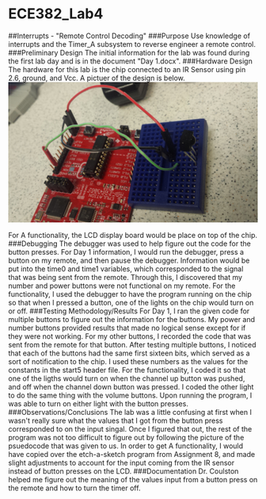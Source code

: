 ECE382_Lab4
===========
##Interrupts - "Remote Control Decoding"
###Purpose
Use knowledge of interrupts and the Timer_A subsystem to reverse engineer a remote control.
###Preliminary Design
The initial information for the lab was found during the first lab day and is in the document "Day 1.docx".
###Hardware Design
The hardware for this lab is the chip connected to an IR Sensor using pin 2.6, ground, and Vcc.  A pictuer of the design is below.
![alt text](https://github.com/mbergstedt/ECE382_Lab5/blob/master/HardwareDesign.jpg?raw=true)

For A functionality, the LCD display board would be place on top of the chip.
###Debugging
The debugger was used to help figure out the code for the button presses.  For Day 1 information, I would run the debugger, press a button on my remote, and then pause the debugger.  Information would be put into the time0 and time1 variables, which corresponded to the signal that was being sent from the remote.  Through this, I discovered that my number and power buttons were not functional on my remote.  For the functionality, I used the debugger to have the program running on the chip so that when I pressed a button, one of the lights on the chip would turn on or off.
###Testing Methodology/Results
For Day 1, I ran the given code for multiple buttons to figure out the information for the buttons.  My power and number buttons provided results that made no logical sense except for if they were not working.  For my other buttons, I recorded the code that was sent from the remote for that button.  After testing multiple buttons, I noticed that each of the buttons had the same first sixteen bits, which served as a sort of notification to the chip.  I used these numbers as the values for the constants in the start5 header file.  For the functionality, I coded it so that one of the ligths would turn on when the channel up button was pushed, and off when the channel down button was pressed.  I coded the other light to do the same thing with the volume buttons.  Upon running the program, I was able to turn on either light with the button presses.
###Observations/Conclusions
The lab was a little confusing at first when I wasn't really sure what the values that I got from the button press corresponded to on the input singal.  Once I figured that out, the rest of the program was not too difficult to figure out by following the picture of the psuedocode that was given to us.  In order to get A functionality, I would have copied over the etch-a-sketch program from Assignment 8, and made slight adjustments to account for the input coming from the IR sensor instead of button presses on the LCD.
###Documentation
Dr. Coulston helped me figure out the meaning of the values input from a button press on the remote and how to turn the timer off.
